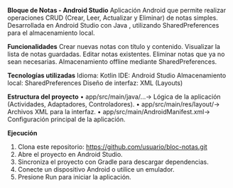 **Bloque de Notas - Android Studio**
Aplicación Android que permite realizar operaciones CRUD (Crear, Leer, Actualizar y Eliminar) de notas simples.
Desarrollada en Android Studio con Java , utilizando SharedPreferences para el almacenamiento local.

**Funcionalidades**
Crear nuevas notas con título y contenido. 
Visualizar la lista de notas guardadas. 
Editar notas existentes.
Eliminar notas que ya no sean necesarias. 
Almacenamiento offline mediante SharedPreferences.

**Tecnologías utilizadas**
Idioma: Kotlin 
IDE: Android Studio
Almacenamiento local: SharedPreferences
Diseño de interfaz: XML (Layouts)

**Estructura del proyecto**
•	app/src/main/java/...→ Lógica de la aplicación (Actividades, Adaptadores, Controladores).
•	app/src/main/res/layout/→ Archivos XML para la interfaz.
•	app/src/main/AndroidManifest.xml→ Configuración principal de la aplicación.

**Ejecución**
1.	Clona este repositorio: https://github.com/usuario/bloc-notas.git
2.	Abre el proyecto en Android Studio.
3.	Sincroniza el proyecto con Gradle para descargar dependencias.
4.	Conecte un dispositivo Android o utilice un emulador.
5.	Presione Run para iniciar la aplicación.



